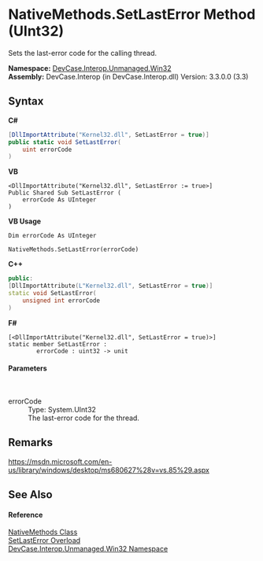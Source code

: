 # NativeMethods.SetLastError Method (UInt32)
 

Sets the last-error code for the calling thread.

**Namespace:**&nbsp;<a href="N_DevCase_Interop_Unmanaged_Win32">DevCase.Interop.Unmanaged.Win32</a><br />**Assembly:**&nbsp;DevCase.Interop (in DevCase.Interop.dll) Version: 3.3.0.0 (3.3)

## Syntax

**C#**<br />
``` C#
[DllImportAttribute("Kernel32.dll", SetLastError = true)]
public static void SetLastError(
	uint errorCode
)
```

**VB**<br />
``` VB
<DllImportAttribute("Kernel32.dll", SetLastError := true>]
Public Shared Sub SetLastError ( 
	errorCode As UInteger
)
```

**VB Usage**<br />
``` VB Usage
Dim errorCode As UInteger

NativeMethods.SetLastError(errorCode)
```

**C++**<br />
``` C++
public:
[DllImportAttribute(L"Kernel32.dll", SetLastError = true)]
static void SetLastError(
	unsigned int errorCode
)
```

**F#**<br />
``` F#
[<DllImportAttribute("Kernel32.dll", SetLastError = true)>]
static member SetLastError : 
        errorCode : uint32 -> unit 

```


#### Parameters
&nbsp;<dl><dt>errorCode</dt><dd>Type: System.UInt32<br />The last-error code for the thread.</dd></dl>

## Remarks
<a href="https://msdn.microsoft.com/en-us/library/windows/desktop/ms680627%28v=vs.85%29.aspx" target="_blank">https://msdn.microsoft.com/en-us/library/windows/desktop/ms680627%28v=vs.85%29.aspx</a>

## See Also


#### Reference
<a href="T_DevCase_Interop_Unmanaged_Win32_NativeMethods">NativeMethods Class</a><br /><a href="Overload_DevCase_Interop_Unmanaged_Win32_NativeMethods_SetLastError">SetLastError Overload</a><br /><a href="N_DevCase_Interop_Unmanaged_Win32">DevCase.Interop.Unmanaged.Win32 Namespace</a><br />